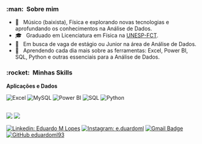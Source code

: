 
<h3> :man: &nbsp;Sobre mim </h3>

- 🤔 &nbsp; Músico (baixista), Física e explorando novas tecnologias e aprofundando os conhecimentos na Análise de Dados.
- 🎓 &nbsp; Graduado em Licenciatura em Física na <a href="https://www.fct.unesp.br/">UNESP-FCT</a>.
- 💼 &nbsp; Em busca de vaga de estágio ou Junior na área de Análise de Dados.
- 🌱 &nbsp; Aprendendo cada dia mais sobre as ferramentas: Excel, Power BI, SQL, Python e outras essenciais para a Análise de Dados.

<h3> :rocket: &nbsp;Minhas Skills </h3>

**Aplicações e Dados**

 ![Excel](https://img.shields.io/badge/Microsoft_Excel-217346?style=for-the-badge&logo=microsoft-excel&logoColor=white)
 ![MySQL](https://img.shields.io/badge/-MySQL-333333?style=flat&logo=mysql)
 ![Power BI](https://img.shields.io/badge/PowerBI-F2C811?style=for-the-badge&logo=Power%20BI&logoColor=white)
 ![SQL](https://img.shields.io/badge/Microsoft_SQL_Server-CC2927?style=for-the-badge&logo=microsoft-sql-server&logoColor=white)
 ![Python](https://img.shields.io/badge/Python-3776AB?style=for-the-badge&logo=python&logoColor=white)


<br/>

<img src="https://github-readme-stats.vercel.app/api?username=<eduardoml93>&show_icons=true&theme=tokyonight"/>

<img src="https://github-readme-stats-eight-theta.vercel.app/api/top-langs/?username=<eduardoml93>&layout=compact&langs_count=8&theme=tokyonight&include_all_commits=true&count_private=true"/>

<br/>

[![Linkedin: Eduardo M Lopes](https://img.shields.io/badge/-EduardoMLopes-blue?style=flat-square&logo=Linkedin&logoColor=white&link=https://www.linkedin.com/in/eduardo-moreni-lopes-5b2712214/)](https://www.linkedin.com/in/eduardo-moreni-lopes-5b2712214/)
[![Instagram: e.duardoml](https://img.shields.io/badge/-@e.duardoml-blue?style=flat-square&logo=Instagram&logoColor=white&link=https://instagram.com/e.duardoml/)](https://instagram.com/e.duardoml/)
[![Gmail Badge](https://img.shields.io/badge/-eduardo.moreni1@gmail.com-006bed?style=flat-square&logo=Gmail&logoColor=white&link=mailto:eduardo.moreni1@gmail.com)](mailto:eduardo.moreni1@gmail.com)
[![GitHub eduardoml93]( https://img.shields.io/github/followers/VanessaSwerts?label=follow&style=social)](https://github.com/eduardoml93)
